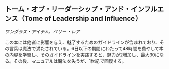 ## トーム・オブ・リーダーシップ・アンド・インフルエンス（Tome of Leadership and Influence）
*ワンダラス・アイテム、ベリー・レア*

この本には他者に影響を与え、魅了するためのガイドラインが含まれており、その言葉は魔法で満たされている。6日以下の期間にわたって48時間を費やして本の内容を学習し、そのガイドラインを実践すると、魅力が2増加し、最大30になる。その後、マニュアルは魔法を失うが、1世紀で回復する。